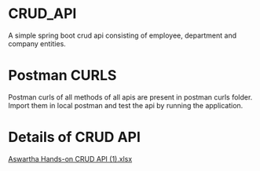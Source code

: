# CRUD_API
A simple spring boot crud api consisting of employee, department and company entities.

# Postman CURLS
Postman curls of all methods of all apis are present in postman curls folder. Import them in local postman and test the api by running the application.

# Details of CRUD API

[Aswartha Hands-on CRUD API (1).xlsx](https://github.com/vinay0703/CRUD_API/files/12646127/Aswartha.Hands-on.CRUD.API.1.xlsx)


